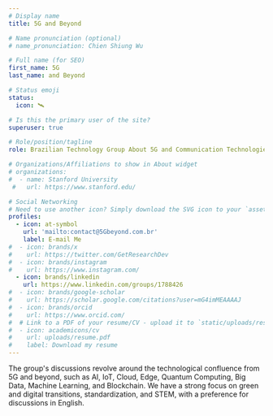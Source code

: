 ```yaml
---
# Display name
title: 5G and Beyond

# Name pronunciation (optional)
# name_pronunciation: Chien Shiung Wu

# Full name (for SEO)
first_name: 5G 
last_name: and Beyond

# Status emoji
status:
  icon: 🛰️

# Is this the primary user of the site?
superuser: true

# Role/position/tagline
role: Brazilian Technology Group About 5G and Communication Technologies

# Organizations/Affiliations to show in About widget
# organizations:
#  - name: Stanford University
 #   url: https://www.stanford.edu/

# Social Networking
# Need to use another icon? Simply download the SVG icon to your `assets/media/icons/` folder.
profiles:
  - icon: at-symbol
    url: 'mailto:contact@5Gbeyond.com.br'
    label: E-mail Me
#  - icon: brands/x
#    url: https://twitter.com/GetResearchDev
#  - icon: brands/instagram
#    url: https://www.instagram.com/
  - icon: brands/linkedin
    url: https://www.linkedin.com/groups/1788426
#  - icon: brands/google-scholar
#    url: https://scholar.google.com/citations?user=mG4imMEAAAAJ
#  - icon: brands/orcid
#    url: https://www.orcid.com/
#  # Link to a PDF of your resume/CV - upload it to `static/uploads/resume.pdf`
#  - icon: academicons/cv
#    url: uploads/resume.pdf
#    label: Download my resume
---
```


The group's discussions revolve around the technological confluence from 5G and beyond, such as AI, IoT, Cloud, Edge, Quantum Computing, Big Data, Machine Learning, and Blockchain. We have a strong focus on green and digital transitions, standardization, and STEM, with a preference for discussions in English.
